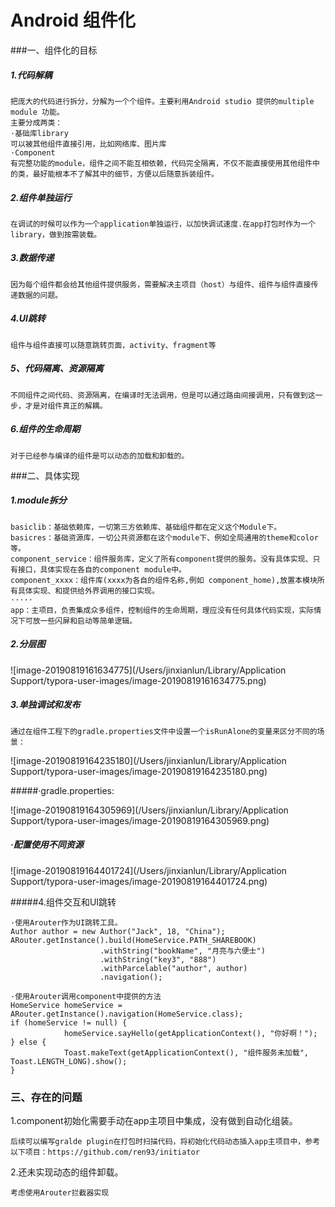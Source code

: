 # Android 组件化

###一、组件化的目标

##### 1.代码解耦

```
把庞大的代码进行拆分，分解为一个个组件。主要利用Android studio 提供的multiple module 功能。
主要分成两类：
·基础库library
可以被其他组件直接引用，比如网络库、图片库
·Component
有完整功能的module，组件之间不能互相依赖，代码完全隔离，不仅不能直接使用其他组件中的类，最好能根本不了解其中的细节，方便以后随意拆装组件。
```

##### 2.组件单独运行

```拆分后的组件可以单独运行，有属于自己的启动activity
在调试的时候可以作为一个application单独运行，以加快调试速度.在app打包时作为一个library，做到按需装载。
```

##### 3.数据传递

```因为每个组件都会给其他组件提供服务，需要解决主项目（host）与组件、组件与组件直接传递数据的问题。
因为每个组件都会给其他组件提供服务，需要解决主项目（host）与组件、组件与组件直接传递数据的问题。
```

##### 4.UI跳转

```组件与组件直接可以随意跳转页面，activity、fragment等```

##### 5、代码隔离、资源隔离

```
不同组件之间代码、资源隔离，在编译时无法调用，但是可以通过路由间接调用，只有做到这一步，才是对组件真正的解耦。
```

##### 6.组件的生命周期

```不同
对于已经参与编译的组件是可以动态的加载和卸载的。
```

###二、具体实现

##### 1.module拆分

```
basiclib：基础依赖库，一切第三方依赖库、基础组件都在定义这个Module下。
basicres：基础资源库，一切公共资源都在这个module下、例如全局通用的theme和color等。
component_service：组件服务库，定义了所有component提供的服务。没有具体实现、只有接口，具体实现在各自的component module中。
component_xxxx：组件库(xxxx为各自的组件名称,例如 component_home),放置本模块所有具体实现、和提供给外界调用的接口实现。
·····
app：主项目，负责集成众多组件，控制组件的生命周期，理应没有任何具体代码实现，实际情况下可放一些闪屏和启动等简单逻辑。
```

##### 2.分层图

![image-20190819161634775](/Users/jinxianlun/Library/Application Support/typora-user-images/image-20190819161634775.png)



##### 3.单独调试和发布

```
通过在组件工程下的gradle.properties文件中设置一个isRunAlone的变量来区分不同的场景：
```

![image-20190819164235180](/Users/jinxianlun/Library/Application Support/typora-user-images/image-20190819164235180.png)

#####·gradle.properties:

![image-20190819164305969](/Users/jinxianlun/Library/Application Support/typora-user-images/image-20190819164305969.png)

##### ·配置使用不同资源

![image-20190819164401724](/Users/jinxianlun/Library/Application Support/typora-user-images/image-20190819164401724.png)

#####4.组件交互和UI跳转

```使用Arouter作为UI跳转工具。
·使用Arouter作为UI跳转工具。
Author author = new Author("Jack", 18, "China");
ARouter.getInstance().build(HomeService.PATH_SHAREBOOK)
                    .withString("bookName", "月亮与六便士")
                    .withString("key3", "888")
                    .withParcelable("author", author)
                    .navigation();

·使用Arouter调用component中提供的方法
HomeService homeService = ARouter.getInstance().navigation(HomeService.class);
if (homeService != null) {
			homeService.sayHello(getApplicationContext(), "你好啊！");
} else {
			Toast.makeText(getApplicationContext(), "组件服务未加载", Toast.LENGTH_LONG).show();
}
```



### 三、存在的问题

1.component初始化需要手动在app主项目中集成，没有做到自动化组装。

```
后续可以编写gralde plugin在打包时扫描代码，将初始化代码动态插入app主项目中，参考以下项目：https://github.com/ren93/initiator
```

2.还未实现动态的组件卸载。

```
考虑使用Arouter拦截器实现
```